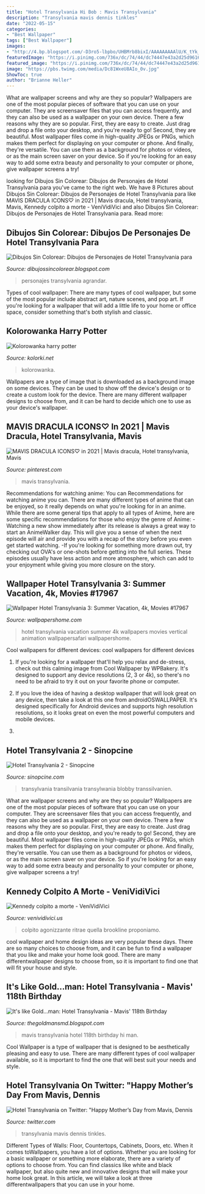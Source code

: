 ```yaml
---
title: "Hotel Transylvania Hi Bob : Mavis Transylvania"
description: "Transylvania mavis dennis tinkles"
date: "2022-05-15"
categories:
- "Best Wallpaper"
tags: ["Best Wallpaper"]
images:
- "http://4.bp.blogspot.com/-D3ro5-lbpbo/UHBMrb8bixI/AAAAAAAAAlU/K_tYk_2SPCs/s1600/Mavis.jpg"
featuredImage: "https://i.pinimg.com/736x/dc/74/44/dc74447e43a2d25d96161b70bad319ad.jpg"
featured_image: "https://i.pinimg.com/736x/dc/74/44/dc74447e43a2d25d96161b70bad319ad.jpg"
image: "https://pbs.twimg.com/media/Dc81WxeU8AIo_0v.jpg"
ShowToc: true
author: "Brianne Heller"
---
```



What are wallpaper screens and why are they so popular?
Wallpapers are one of the most popular pieces of software that you can use on your computer. They are screensaver files that you can access frequently, and they can also be used as a wallpaper on your own device. There a few reasons why they are so popular. First, they are easy to create. Just drag and drop a file onto your desktop, and you're ready to go! Second, they are beautiful. Most wallpaper files come in high-quality JPEGs or PNGs, which makes them perfect for displaying on your computer or phone. And finally, they're versatile. You can use them as a background for photos or videos, or as the main screen saver on your device. So if you're looking for an easy way to add some extra beauty and personality to your computer or phone, give wallpaper screens a try!

	

		
looking for Dibujos Sin Colorear: Dibujos de Personajes de Hotel Transylvania para you've came to the right web. We have 8 Pictures about Dibujos Sin Colorear: Dibujos de Personajes de Hotel Transylvania para like MAVIS DRACULA ICONS♡ in 2021 | Mavis dracula, Hotel transylvania, Mavis, Kennedy colpito a morte - VeniVidiVici and also Dibujos Sin Colorear: Dibujos de Personajes de Hotel Transylvania para. Read more:
		
    
## Dibujos Sin Colorear: Dibujos De Personajes De Hotel Transylvania Para

<img loading=lazy src="https://2.bp.blogspot.com/-YltEbmGrSBI/UI6fBWnyO5I/AAAAAAAAB-k/bxookMPRlfM/s1600/personajes+de+hotel+transylvania+para+colorear+7.gif" onerror="this.onerror=null;this.src='https://tse4.mm.bing.net/th?id=OIP.GOD5b0IY_PGDRgl_zrAtXAHaKn&amp;pid=15.1';" alt="Dibujos Sin Colorear: Dibujos de Personajes de Hotel Transylvania para">

_Source: dibujossincolorear.blogspot.com_

>personajes transylvania agrandar. 

	

Types of cool wallpaper:
There are many types of cool wallpaper, but some of the most popular include abstract art, nature scenes, and pop art. If you're looking for a wallpaper that will add a little life to your home or office space, consider something that's both stylish and classic.

    
## Kolorowanka Harry Potter

<img loading=lazy src="https://kolorki.net/kolorowanka/581-harry-potter-1.jpg" onerror="this.onerror=null;this.src='https://tse2.mm.bing.net/th?id=OIP.YSHBnqlbf0VOBcK_GyidgAHaKS&amp;pid=15.1';" alt="Kolorowanka harry potter">

_Source: kolorki.net_

>kolorowanka. 

	

Wallpapers are a type of image that is downloaded as a background image on some devices. They can be used to show off the device's design or to create a custom look for the device. There are many different wallpaper designs to choose from, and it can be hard to decide which one to use as your device's wallpaper.

    
## MAVIS DRACULA ICONS♡ In 2021 | Mavis Dracula, Hotel Transylvania, Mavis

<img loading=lazy src="https://i.pinimg.com/736x/dc/74/44/dc74447e43a2d25d96161b70bad319ad.jpg" onerror="this.onerror=null;this.src='https://tse2.mm.bing.net/th?id=OIP.IDHFx-tC4oaS-oof5cMXNwHaHa&amp;pid=15.1';" alt="MAVIS DRACULA ICONS♡ in 2021 | Mavis dracula, Hotel transylvania, Mavis">

_Source: pinterest.com_

>mavis transylvania. 

	

Recommendations for watching anime: You can
Recommendations for watching anime you can. There are many different types of anime that can be enjoyed, so it really depends on what you're looking for in an anime. While there are some general tips that apply to all types of Anime, here are some specific recommendations for those who enjoy the genre of Anime: 
-Watching a new show immediately after its release is always a great way to start an AnimeWalker day. This will give you a sense of when the next episode will air and provide you with a recap of the story before you even get started watching. 
-If you're looking for something more drawn out, try checking out OVA's or one-shots before getting into the full series. These episodes usually have less action and more atmosphere, which can add to your enjoyment while giving you more closure on the story.

    
## Wallpaper Hotel Transylvania 3: Summer Vacation, 4k, Movies #17967

<img loading=lazy src="https://wallpapershome.com/images/wallpapers/hotel-transylvania-3-summer-vacation-1080x1920-4k-17967.jpg" onerror="this.onerror=null;this.src='https://tse4.mm.bing.net/th?id=OIP.wyPOTq3oJMUJS1fufa3zOAHaNK&amp;pid=15.1';" alt="Wallpaper Hotel Transylvania 3: Summer Vacation, 4k, Movies #17967">

_Source: wallpapershome.com_

>hotel transylvania vacation summer 4k wallpapers movies vertical animation wallpapersafari wallpapershome. 

	

Cool wallpapers for different devices:
cool wallpapers for different devices 

1. If you're looking for a wallpaper that'll help you relax and de-stress, check out this calming image from Cool Wallpaper by WPBakery. It's designed to support any device resolutions (2, 3 or 4k), so there's no need to be afraid to try it out on your favorite phone or computer.

2. If you love the idea of having a desktop wallpaper that will look great on any device, then take a look at this one from androidOSWALLPAPER. It's designed specifically for Android devices and supports high resolution resolutions, so it looks great on even the most powerful computers and mobile devices.

3.

    
## Hotel Transylvania 2 - Sinopcine

<img loading=lazy src="https://4.bp.blogspot.com/-M7p5fHPFozM/VgHHx2ykJwI/AAAAAAAAcYo/9akTSBCWXDQ/s1600/poster%2Bhotel%2Btransylvania%2B2-2.jpg" onerror="this.onerror=null;this.src='https://tse1.mm.bing.net/th?id=OIP.QdFfNjaIr747QzHcnKNOPAHaK-&amp;pid=15.1';" alt="Hotel Transylvania 2 - Sinopcine">

_Source: sinopcine.com_

>transylvania transilvania transylwania blobby transsilvanien. 

	

What are wallpaper screens and why are they so popular?
Wallpapers are one of the most popular pieces of software that you can use on your computer. They are screensaver files that you can access frequently, and they can also be used as a wallpaper on your own device. There a few reasons why they are so popular. First, they are easy to create. Just drag and drop a file onto your desktop, and you're ready to go! Second, they are beautiful. Most wallpaper files come in high-quality JPEGs or PNGs, which makes them perfect for displaying on your computer or phone. And finally, they're versatile. You can use them as a background for photos or videos, or as the main screen saver on your device. So if you're looking for an easy way to add some extra beauty and personality to your computer or phone, give wallpaper screens a try!

    
## Kennedy Colpito A Morte - VeniVidiVici

<img loading=lazy src="https://www.venividivici.us/wp-content/uploads/2020/01/Robert-Kennedy-morte-1-748x1024.jpg" onerror="this.onerror=null;this.src='https://tse1.mm.bing.net/th?id=OIP.NAOOcmQ28b8aWf-UXAQ0YwHaKI&amp;pid=15.1';" alt="Kennedy colpito a morte - VeniVidiVici">

_Source: venividivici.us_

>colpito agonizzante ritrae quella brookline proponiamo. 

	

cool wallpaper and home design ideas are very popular these days. There are so many choices to choose from, and it can be fun to find a wallpaper that you like and make your home look good. There are many differentwallpaper designs to choose from, so it is important to find one that will fit your house and style.

    
## It&#039;s Like Gold...man: Hotel Transylvania - Mavis&#039; 118th Birthday

<img loading=lazy src="http://4.bp.blogspot.com/-D3ro5-lbpbo/UHBMrb8bixI/AAAAAAAAAlU/K_tYk_2SPCs/s1600/Mavis.jpg" onerror="this.onerror=null;this.src='https://tse4.mm.bing.net/th?id=OIP.E1TQCsTFtsSasCW67V6fmwHaLk&amp;pid=15.1';" alt="It&#039;s like Gold...man: Hotel Transylvania - Mavis&#039; 118th Birthday">

_Source: thegoldmansmd.blogspot.com_

>mavis transylvania hotel 118th birthday hi man. 

	

Cool Wallpaper is a type of wallpaper that is designed to be aesthetically pleasing and easy to use. There are many different types of cool wallpaper available, so it is important to find the one that will best suit your needs and style.

    
## Hotel Transylvania On Twitter: &quot;Happy Mother’s Day From Mavis, Dennis

<img loading=lazy src="https://pbs.twimg.com/media/Dc81WxeU8AIo_0v.jpg" onerror="this.onerror=null;this.src='https://tse4.mm.bing.net/th?id=OIP.4x4OBfRs-LP7KzWYI7JU1wHaEA&amp;pid=15.1';" alt="Hotel Transylvania on Twitter: &quot;Happy Mother’s Day from Mavis, Dennis">

_Source: twitter.com_

>transylvania mavis dennis tinkles. 

	

Different Types of Walls: Floor, Countertops, Cabinets, Doors, etc.
When it comes toWallpapers, you have a lot of options. Whether you are looking for a basic wallpaper or something more elaborate, there are a variety of options to choose from. You can find classics like white and black wallpaper, but also quite new and innovative designs that will make your home look great. In this article, we will take a look at three differentwallpapers that you can use in your home.

